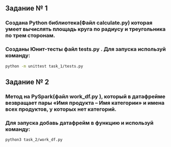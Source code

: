 ## Задание № 1



### Создана Python библиотека(Файл calculate.py) которая умеет вычислять площадь круга по радиусу и треугольника по трем сторонам.


### Созданы Юнит-тесты файл tests.py . Для запуска используй команду:

```bash
python -m unittest task_1/tests.py
```

## Задание № 2

### Метод на PySpark(файл work_df.py ), который в датафрейме везвращает пары «Имя продукта – Имя категории» и имена всех продуктов, у которых нет категорий.
### Для запуска добавь датафрейм в функцию и используй команду:
```bash
python3 task_2/work_df.py
```
     